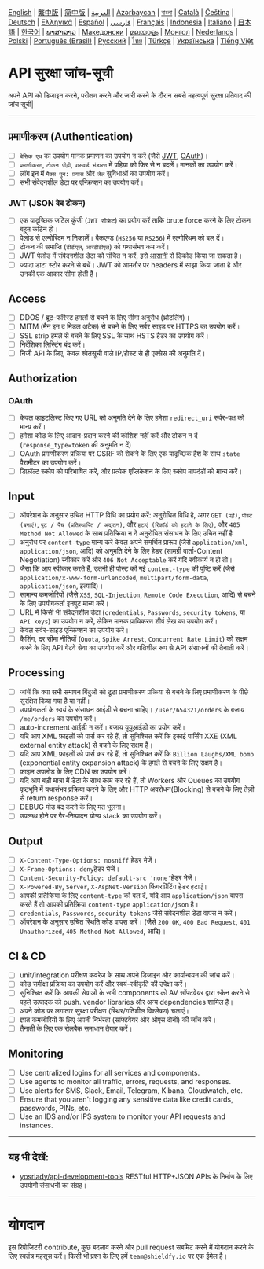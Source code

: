 [English](./README.md) | [繁中版](./README-tw.md) | [简中版](./README-zh.md) | [العربية](./README-ar.md) | [Azərbaycan](./README-az.md) | [বাংলা](./README-bn.md) | [Català](./README-ca.md) | [Čeština](./README-cs.md) | [Deutsch](./README-de.md) | [Ελληνικά](./README-el.md) | [Español](./README-es.md) | [فارسی](./README-fa.md) | [Français](./README-fr.md) | [Indonesia](./README-id.md) | [Italiano](./README-it.md) | [日本語](./README-ja.md) | [한국어](./README-ko.md) | [ພາສາລາວ](./README-lo.md) | [Македонски](./README-mk.md) | [മലയാളം](./README-ml.md) | [Монгол](./README-mn.md) | [Nederlands](./README-nl.md) | [Polski](./README-pl.md) | [Português (Brasil)](./README-pt_BR.md) | [Русский](./README-ru.md) | [ไทย](./README-th.md) | [Türkçe](./README-tr.md) | [Українська](./README-uk.md) | [Tiếng Việt](./README-vi.md)

# API सुरक्षा जांच-सूची

अपने API को डिजाइन करने, परीक्षण करने और जारी करने के दौरान सबसे महत्वपूर्ण सुरक्षा प्रतिवाद की जांच सूची|

---

## प्रमाणीकरण (Authentication)

- [ ] `बेसिक एथ` का उपयोग मानक प्रमाणन का उपयोग न करें (जैसे [JWT](https://jwt.io/), [OAuth](https://oauth.net/))।
- [ ] `प्रमाणीकरण`, `टोकन पीढ़ी`, `पासवर्ड भंडारण` में पहिया को फिर से न बदलें। मानकों का उपयोग करें।
- [ ] लॉग इन में `मैक्स पुन: प्रयास` और `जेल` सुविधाओं का उपयोग करें।
- [ ] सभी संवेदनशील डेटा पर एन्क्रिप्शन का उपयोग करें।

### JWT (JSON वेब टोकन)

- [ ] एक यादृच्छिक जटिल कुंजी (`JWT सीक्रेट`) का प्रयोग करें ताकि brute force करने के लिए टोकन बहुत कठिन हो।
- [ ] पेलोड से एल्गोरिदम न निकालें। बैकएण्ड (`HS256` या `RS256`) में एल्गोरिथम को बल दें।
- [ ] टोकन की समाप्ति (`टीटीएल`, `आरटीटीएल`) को यथासंभव कम करें।
- [ ] JWT पेलोड में संवेदनशील डेटा को संचित न करें, इसे [आसानी](https://jwt.io/#debugger-io) से डिकोड किया जा सकता है।
- [ ] ज्यादा डाटा स्टोर करने से बचें। JWT को आमतौर पर headers में साझा किया जाता है और उनकी एक आकार सीमा होती है।

## Access

- [ ] DDOS / ब्रूट-फॉरेस्ट हमलों से बचने के लिए सीमा अनुरोध (थ्रोटलिंग)।
- [ ] MITM (मैन इन द मिडल अटैक) से बचने के लिए सर्वर साइड पर HTTPS का उपयोग करें।
- [ ] SSL strip हमले से बचने के लिए SSL के साथ HSTS हैडर का उपयोग करें।
- [ ] निर्देशिका लिस्टिंग बंद करें।
- [ ] निजी API के लिए, केवल श्वेतसूची वाले IP/होस्ट से ही एक्सेस की अनुमति दें।

## Authorization

### OAuth

- [ ] केवल व्हाइटलिस्ट किए गए URL को अनुमति देने के लिए हमेशा `redirect_uri` सर्वर-पक्ष को मान्य करें।
- [ ] हमेशा कोड के लिए आदान-प्रदान करने की कोशिश नहीं करें और टोकन न दें (`response_type=token` की अनुमति न दें)
- [ ] OAuth प्रमाणीकरण प्रक्रिया पर CSRF को रोकने के लिए एक यादृच्छिक हैश के साथ `state` पैरामीटर का उपयोग करें।
- [ ] डिफ़ॉल्ट स्कोप को परिभाषित करें, और प्रत्येक एप्लिकेशन के लिए स्कोप मापदंडों को मान्य करें।

## Input

- [ ] ऑपरेशन के अनुसार उचित HTTP विधि का प्रयोग करें: अनुरोधित विधि है, अगर `GET (पढ़ें)`, `पोस्ट (बनाएं)`, `पुट / पैच (प्रतिस्थापित / अद्यतन)`, और `हटाएं (रिकॉर्ड को हटाने के लिए)`, और `405 Method Not Allowed` के साथ प्रतिक्रिया न दें अनुरोधित संसाधन के लिए उचित नहीं है
- [ ] अनुरोध पर `content-type` मान्य करें केवल अपने समर्थित प्रारूप (जैसे `application/xml`, `application/json`, आदि) को अनुमति देने के लिए हेडर (सामग्री वार्ता-Content Negotiation) स्वीकार करें और `406 Not Acceptable` करें यदि स्वीकार्य न हो तो।
- [ ] जैसा कि आप स्वीकार करते हैं, उतनी ही पोस्ट की गई `content-type` की पुष्टि करें (जैसे `application/x-www-form-urlencoded`, `multipart/form-data`, `application/json`, इत्यादि)।
- [ ] सामान्य कमजोरियों (जैसे `XSS`, `SQL-Injection`, `Remote Code Execution`, आदि) से बचने के लिए उपयोगकर्ता इनपुट मान्य करें।
- [ ] URL में किसी भी संवेदनशील डेटा (`credentials`, `Passwords`, `security tokens`, या `API keys`) का उपयोग न करें, लेकिन मानक प्राधिकरण शीर्ष लेख का उपयोग करें।
- [ ] केवल सर्वर-साइड एन्क्रिप्शन का उपयोग करें।
- [ ] कैशिंग, दर सीमा नीतियों (`Quota`, `Spike Arrest`, `Concurrent Rate Limit`) को सक्षम करने के लिए API गेटवे सेवा का उपयोग करें और गतिशील रूप से API संसाधनों की तैनाती करें।

## Processing

- [ ] जांचें कि क्या सभी समापन बिंदुओं को टूटा प्रमाणीकरण प्रक्रिया से बचने के लिए प्रमाणीकरण के पीछे सुरक्षित किया गया है या नहीं।
- [ ] उपयोगकर्ता के स्वयं के संसाधन आईडी से बचना चाहिए। `/user/654321/orders` के बजाय `/me/orders` का उपयोग करें।
- [ ] auto-increment आईडी न करें। बजाय यूयूआईडी का प्रयोग करें।
- [ ] यदि आप XML फ़ाइलों को पार्स कर रहे हैं, तो सुनिश्चित करें कि इकाई पार्सिंग XXE (XML external entity attack) से बचने के लिए सक्षम है।
- [ ] यदि आप XML फ़ाइलों को पार्स कर रहे हैं, तो सुनिश्चित करें कि `Billion Laughs/XML bomb` (exponential entity expansion attack) के हमले से बचने के लिए सक्षम है।
- [ ] फ़ाइल अपलोड के लिए CDN का उपयोग करें।
- [ ] यदि आप बड़ी मात्रा में डेटा के साथ काम कर रहे हैं, तो Workers और Queues का उपयोग पृष्ठभूमि में यथासंभव प्रक्रिया करने के लिए और HTTP अवरोधन(Blocking) से बचने के लिए तेज़ी से return response करें।
- [ ] DEBUG मोड बंद करने के लिए मत भूलना।
- [ ] उपलब्ध होने पर गैर-निष्पादन योग्य stack का उपयोग करें।

## Output

- [ ] `X-Content-Type-Options: nosniff` हेडर भेजें।
- [ ] `X-Frame-Options: deny`हेडर भेजें।
- [ ] `Content-Security-Policy: default-src 'none'`हेडर भेजें।
- [ ] `X-Powered-By`, `Server`, `X-AspNet-Version` फिंगरप्रिंटिंग हेडर हटाएं।
- [ ] आपकी प्रतिक्रिया के लिए `content-type` को बल दें, यदि आप `application/json` वापस करते हैं तो आपकी प्रतिक्रिया `content-type` `application/json` है।
- [ ] `credentials`, `Passwords`, `security tokens` जैसे संवेदनशील डेटा वापस न करें।
- [ ] ऑपरेशन के अनुसार उचित स्थिति कोड वापस करें। (जैसे `200 OK`, `400 Bad Request`, `401 Unauthorized`, `405 Method Not Allowed`, आदि)।

## CI & CD

- [ ] unit/integration परीक्षण कवरेज के साथ अपने डिजाइन और कार्यान्वयन की जांच करें।
- [ ] कोड समीक्षा प्रक्रिया का उपयोग करें और स्वयं-स्वीकृति की उपेक्षा करें।
- [ ] सुनिश्चित करें कि आपकी सेवाओं के सभी components को AV सॉफ्टवेयर द्वारा स्कैन करने से पहले उत्पादक को push. vendor libraries और अन्य dependencies शामिल हैं।
- [ ] अपने कोड पर लगातार सुरक्षा परीक्षण (स्थिर/गतिशील विश्लेषण) चलाएं।
- [ ] ज्ञात कमजोरियों के लिए अपनी निर्भरता (सॉफ्टवेयर और ओएस दोनों) की जाँच करें।
- [ ] तैनाती के लिए एक रोलबैक समाधान तैयार करें।

## Monitoring

- [ ] Use centralized logins for all services and components.
- [ ] Use agents to monitor all traffic, errors, requests, and responses.
- [ ] Use alerts for SMS, Slack, Email, Telegram, Kibana, Cloudwatch, etc.
- [ ] Ensure that you aren't logging any sensitive data like credit cards, passwords, PINs, etc.
- [ ] Use an IDS and/or IPS system to monitor your API requests and instances.

---

## यह भी देखें:

- [yosriady/api-development-tools](https://github.com/yosriady/api-development-tools) RESTful HTTP+JSON APIs के निर्माण के लिए उपयोगी संसाधनों का संग्रह।

---

# योगदान

इस रिपोजिटरी contribute, कुछ बदलाव करने और pull request सबमिट करने में योगदान करने के लिए स्वतंत्र महसूस करें। किसी भी प्रश्न के लिए हमें `team@shieldfy.io` पर एक ईमेल है।

